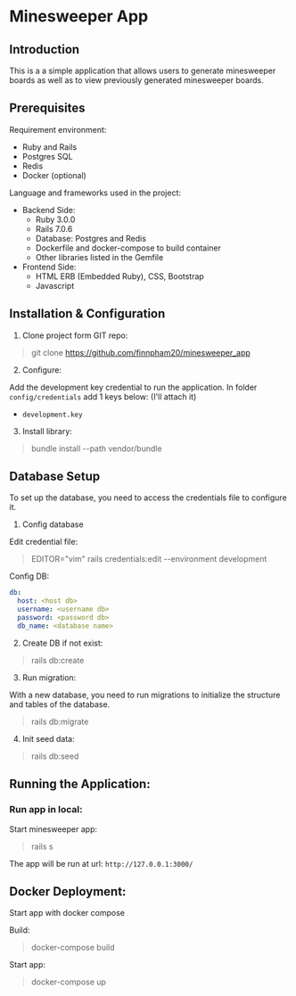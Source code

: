 # Minesweeper App

## Introduction
This is a a simple application that allows users to generate minesweeper boards as well as to view previously generated
minesweeper boards.

## Prerequisites
Requirement environment:
- Ruby and Rails
- Postgres SQL
- Redis
- Docker (optional)

Language and frameworks used in the project:
- Backend Side:
    - Ruby 3.0.0
    - Rails 7.0.6
    - Database: Postgres and Redis
    - Dockerfile and docker-compose to build container
    - Other libraries listed in the Gemfile
- Frontend Side:
    - HTML ERB (Embedded Ruby), CSS, Bootstrap
    - Javascript

## Installation & Configuration
1. Clone project form GIT repo:
> git clone https://github.com/finnpham20/minesweeper_app

2. Configure:

Add the development key credential to run the application.
In folder `config/credentials` add 1 keys below: (I'll attach it)
- `development.key`

3. Install library:

> bundle install --path vendor/bundle

## Database Setup
To set up the database, you need to access the credentials file to configure it.

1. Config database

Edit credential file:
> EDITOR="vim" rails credentials:edit --environment development

Config DB:
```yml
db:
  host: <host db>
  username: <username db>
  password: <password db>
  db_name: <database name>
```

2. Create DB if not exist:

> rails db:create

3. Run migration:

With a new database, you need to run migrations to initialize the structure and tables of the database.

> rails db:migrate

4. Init seed data:

> rails db:seed

## Running the Application:

### Run app in local:
Start minesweeper app:
> rails s

The app will be run at url: `http://127.0.0.1:3000/`

## Docker Deployment:

Start app with docker compose

Build:
> docker-compose build

Start app:
> docker-compose up
